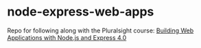 # node-express-web-apps
Repo for following along with the Pluralsight course: [Building Web Applications with Node.js and Express 4.0](https://app.pluralsight.com/library/courses/nodejs-express-web-applications)
